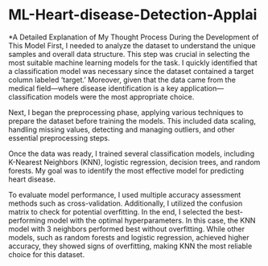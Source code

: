 # ML-Heart-disease-Detection-Applai
*A Detailed Explanation of My Thought Process During the Development of This Model
First, I needed to analyze the dataset to understand the unique samples and overall data structure. This step was crucial in selecting the most suitable machine learning models for the task. I quickly identified that a classification model was necessary since the dataset contained a target column labeled ‘target.’ Moreover, given that the data came from the medical field—where disease identification is a key application—classification models were the most appropriate choice.

Next, I began the preprocessing phase, applying various techniques to prepare the dataset before training the models. This included data scaling, handling missing values, detecting and managing outliers, and other essential preprocessing steps.

Once the data was ready, I trained several classification models, including K-Nearest Neighbors (KNN), logistic regression, decision trees, and random forests. My goal was to identify the most effective model for predicting heart disease.

To evaluate model performance, I used multiple accuracy assessment methods such as cross-validation. Additionally, I utilized the confusion matrix to check for potential overfitting. In the end, I selected the best-performing model with the optimal hyperparameters. In this case, the KNN model with 3 neighbors performed best without overfitting. While other models, such as random forests and logistic regression, achieved higher accuracy, they showed signs of overfitting, making KNN the most reliable choice for this dataset.
